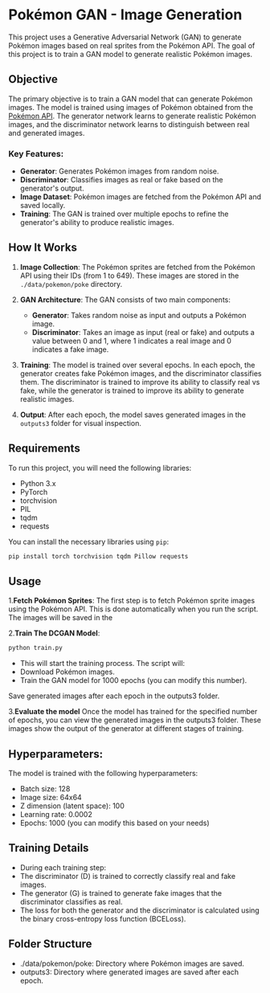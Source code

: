 # Pokémon GAN - Image Generation

This project uses a Generative Adversarial Network (GAN) to generate Pokémon images based on real sprites from the Pokémon API. The goal of this project is to train a GAN model to generate realistic Pokémon images.

## Objective

The primary objective is to train a GAN model that can generate Pokémon images. The model is trained using images of Pokémon obtained from the [Pokémon API](https://pokeapi.co/). The generator network learns to generate realistic Pokémon images, and the discriminator network learns to distinguish between real and generated images.

### Key Features:
- **Generator**: Generates Pokémon images from random noise.
- **Discriminator**: Classifies images as real or fake based on the generator's output.
- **Image Dataset**: Pokémon images are fetched from the Pokémon API and saved locally.
- **Training**: The GAN is trained over multiple epochs to refine the generator's ability to produce realistic images.

## How It Works

1. **Image Collection**: The Pokémon sprites are fetched from the Pokémon API using their IDs (from 1 to 649). These images are stored in the `./data/pokemon/poke` directory.
   
2. **GAN Architecture**: The GAN consists of two main components:
   - **Generator**: Takes random noise as input and outputs a Pokémon image.
   - **Discriminator**: Takes an image as input (real or fake) and outputs a value between 0 and 1, where 1 indicates a real image and 0 indicates a fake image.

3. **Training**: The model is trained over several epochs. In each epoch, the generator creates fake Pokémon images, and the discriminator classifies them. The discriminator is trained to improve its ability to classify real vs fake, while the generator is trained to improve its ability to generate realistic images.

4. **Output**: After each epoch, the model saves generated images in the `outputs3` folder for visual inspection.

## Requirements

To run this project, you will need the following libraries:
- Python 3.x
- PyTorch
- torchvision
- PIL
- tqdm
- requests

You can install the necessary libraries using `pip`:

```bash
pip install torch torchvision tqdm Pillow requests
```
## Usage
1.**Fetch Pokémon Sprites**: The first step is to fetch Pokémon sprite images using the Pokémon API. This is done automatically when you run the script. The images will be saved in the

2.**Train The DCGAN Model**:
```bash
python train.py
```
- This will start the training process. The script will:
- Download Pokémon images.
- Train the GAN model for 1000 epochs (you can modify this number).

Save generated images after each epoch in the outputs3 folder.

3.**Evaluate the model**
Once the model has trained for the specified number of epochs, you can view the generated images in the outputs3 folder. These images show the output of the generator at different stages of training.
## Hyperparameters:
The model is trained with the following hyperparameters:
- Batch size: 128
- Image size: 64x64
- Z dimension (latent space): 100
- Learning rate: 0.0002
- Epochs: 1000 (you can modify this based on your needs)

## Training Details
- During each training step:
- The discriminator (D) is trained to correctly classify real and fake images.
- The generator (G) is trained to generate fake images that the discriminator classifies as real.
- The loss for both the generator and the discriminator is calculated using the binary cross-entropy loss function (BCELoss).

## Folder Structure
- ./data/pokemon/poke: Directory where Pokémon images are saved.
- outputs3: Directory where generated images are saved after each epoch.
